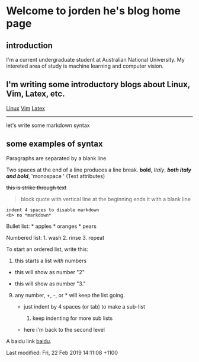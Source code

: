 # Welcome to jorden he's blog home page

## introduction
I'm a current undergraduate student at Australian National University.
My intereted area of study is machine learning and computer vision.

## I'm writing some introductory blogs about Linux, Vim, Latex, etc.
[Linux](https://becomelinuxer.blogspot.com)
[Vim](https://studyvim.blogspot.com)
[Latex](https://latexer.blogspot.com)


-------------------------------------

let's write some markdown syntax

## some examples of syntax
Paragraphs are separated by a blank line.

Two spaces at the end of a line
produces a line break. 
 **bold**, *Italy*, ***both italy and bold***, 'monospace ' (Text attributes)

<s> this is strike through text </s>


 > block quote with vertical line at the beginning
 ends it with a blank line

 	indent 4 spaces to disable markdown
	<b> no *markdown*


Bullet list:
	* apples
	* oranges
	* pears

Numbered list:
	1. wash
	2. rinse
	3. repeat

To start an ordered list, write this:

1. this starts a list *with* numbers
+  this will show as number "2"
*  this will show as number "3."
9. any number, +, -, or * will keep the list going.
    * just indent by 4 spaces (or tab) to make a sub-list
		1. keep indenting for more sub lists
		
	* here i'm back to the second level

A baidu link [baidu](www.baidu.com).



Last modified: Fri, 22 Feb 2019 14:11:08 +1100
